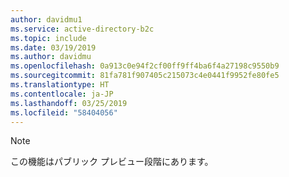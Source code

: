 ```yaml
---
author: davidmu1
ms.service: active-directory-b2c
ms.topic: include
ms.date: 03/19/2019
ms.author: davidmu
ms.openlocfilehash: 0a913c0e94f2cf00ff9ff4ba6f4a27198c9550b9
ms.sourcegitcommit: 81fa781f907405c215073c4e0441f9952fe80fe5
ms.translationtype: HT
ms.contentlocale: ja-JP
ms.lasthandoff: 03/25/2019
ms.locfileid: "58404056"
---
```

> [!NOTE]
> この機能はパブリック プレビュー段階にあります。